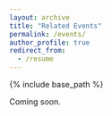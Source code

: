 ```yaml
---
layout: archive
title: "Related Events"
permalink: /events/
author_profile: true
redirect_from:
  - /resume
---
```


{% include base_path %}

Coming soon.
